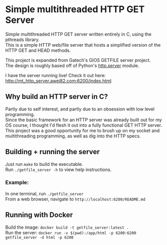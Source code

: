 # Simple multithreaded HTTP GET Server

Simple multithreaded HTTP GET server written entirely in C, using the pthreads library.  
This is a simple HTTP web/file server that hosts a simplified version of the HTTP GET and HEAD methods.

This project is expanded from Gatech's GIOS GETFILE server project.  
The design is roughly based off of Python's [http.server](https://docs.python.org/3/library/http.server.html) module.

I have the server running live! Check it out here: http://mt_http_server.awei82.com:6200/index.html

## Why build an HTTP server in C?
Partly due to self interest, and partly due to an obsession with low level programming.  
Since the basic framework for an HTTP server was already built out for my OS course, I thought I'd flesh it out into a fully functional GET HTTP server.  
This project was a good opportunity for me to brush up on my socket and multithreading programming, as well as dig into the HTTP specs.

## Building + running the server
Just run `make` to build the executable.  
Run `./getfile_server -h` to view help instructions.

### Example:  
In one terminal, run `./getfile_server`  
From a web browser, navigate to `http://localhost:6200/README.md`

## Running with Docker
Build the image: `docker build -t getfile_server:latest .`  
Run the server: `docker run -v $(pwd):/app/html -p 6200:6200 getfile_server -d html -p 6200`

